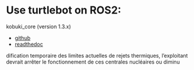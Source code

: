 # Use turtlebot on ROS2:

kobuki_core (version 1.3.x)

- [github](https://github.com/kobuki-base/kobuki_core/tree/release/1.3.x)
- [readthedoc](https://kobuki.readthedocs.io/en/release-1.0.x)


dification temporaire des limites actuelles de rejets thermiques, l’exploitant devrait arrêter le fonctionnement de ces centrales nucléaires ou diminu